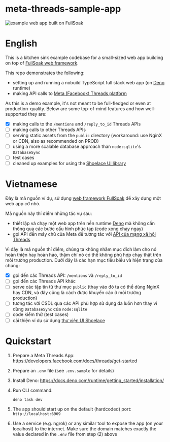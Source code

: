 # meta-threads-sample-app

![example web app built on FullSoak](https://khangdinh.wordpress.com/wp-content/uploads/2025/04/fullsoak-example-web-app-meta-threads-1.png)

# English

This is a kitchen sink example codebase for a small-sized web app building on
top of [FullSoak web framework](https://fullsoak.dev).

This repo demonstrates the following:

- setting up and running a nobuild TypeScript full stack web app (on
  [Deno](https://deno.com) runtime)
- making API calls to
  [Meta (Facebook) Threads platform](https://developers.facebook.com/docs/threads/)

As this is a demo example, it's not meant to be full-fledged or even at
production-quality. Below are some top-of-mind features and how well-supported
they are:

- [x] making calls to the `/mentions` and `/reply_to_id` Threads APIs
- [ ] making calls to other Threads APIs
- [ ] serving static assets from the `public` directory (workaround: use NginX
      or CDN, also as recommended on PROD)
- [ ] using a more scalable database approach than `node:sqlite`'s
      `DatabaseSync`
- [ ] test cases
- [ ] cleaned up examples for using the
      [Shoelace UI library](https://shoelace.style/)

# Vietnamese

Đây là mã nguồn ví dụ, sử dụng [web framework FullSoak](https://fullsoak.dev) để
xây dựng một web app cỡ nhỏ.

Mã nguồn này thí điểm những tác vụ sau:

- thiết lập và chạy một web app trên nền runtime [Deno](https://deno.com) mà
  không cần thông qua các bước cấu hình phức tạp (code xong chạy ngay)
- gọi API đến máy chủ của Meta để tương tác với
  [API của mạng xã hội Threads](https://developers.facebook.com/docs/threads/)

Vì đây là mã nguồn thí điểm, chúng ta không nhằm mục đích làm cho nó hoàn thiện
hay hoàn hảo, thậm chí nó có thể không phù hợp chạy thật trên môi trường
production. Dưới đây là các hạn mục tiêu biểu và hiện trạng của chúng:

- [x] gọi đến các Threads API: `/mentions` và `/reply_to_id`
- [ ] gọi đến các Threads API khác
- [ ] serve các tập tin từ thư mục `public` (thay vào đó ta có thể dùng NginX
      hay CDN, và đây cũng là cách được khuyến cáo ở môi trường production)
- [ ] tương tác với CSDL qua các API phù hợp sử dụng đa luồn hơn thay vì dùng
      `DatabaseSync` của `node:sqlite`
- [ ] code kiểm thử (test cases)
- [ ] cải thiện ví dụ sử dụng [thư viện UI Shoelace](https://shoelace.style/)

# Quickstart

1. Prepare a Meta Threads App:
   https://developers.facebook.com/docs/threads/get-started

2. Prepare an `.env` file (see `.env.sample` for details)

3. Install Deno: https://docs.deno.com/runtime/getting_started/installation/

4. Run CLI command:

   ```bash
   deno task dev
   ```

5. The app should start up on the default (hardcoded) port:
   `http://localhost:6969`

6. Use a service (e.g. ngrok) or any similar tool to expose the app (on your
   localhost) to the internet. Make sure the domain matches exactly the value
   declared in the `.env` file from step (2) above
